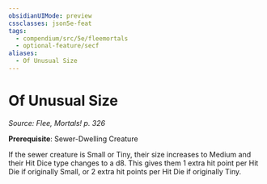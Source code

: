 ```yaml
---
obsidianUIMode: preview
cssclasses: json5e-feat
tags:
  - compendium/src/5e/fleemortals
  - optional-feature/secf
aliases:
  - Of Unusual Size
---
```

# Of Unusual Size
*Source: Flee, Mortals! p. 326*  

**Prerequisite**: Sewer-Dwelling Creature

If the sewer creature is Small or Tiny, their size increases to Medium and their Hit Dice type changes to a d8. This gives them 1 extra hit point per Hit Die if originally Small, or 2 extra hit points per Hit Die if originally Tiny.